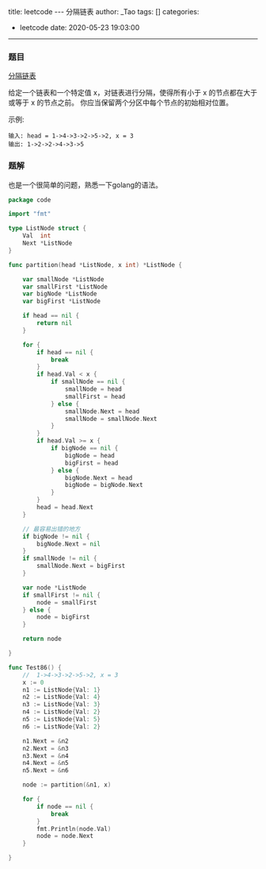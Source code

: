 title: leetcode ---  分隔链表
author: _Tao
tags: []
categories:
  - leetcode
date: 2020-05-23 19:03:00
---
### 题目
[分隔链表](https://leetcode-cn.com/problems/partition-list/submissions/)
<br/>

给定一个链表和一个特定值 x，对链表进行分隔，使得所有小于 x 的节点都在大于或等于 x 的节点之前。
你应当保留两个分区中每个节点的初始相对位置。

示例:
```
输入: head = 1->4->3->2->5->2, x = 3
输出: 1->2->2->4->3->5
```

<!-- more -->

### 题解

也是一个很简单的问题，熟悉一下golang的语法。
```go
package code

import "fmt"

type ListNode struct {
	Val  int
	Next *ListNode
}

func partition(head *ListNode, x int) *ListNode {

	var smallNode *ListNode
	var smallFirst *ListNode
	var bigNode *ListNode
	var bigFirst *ListNode

	if head == nil {
		return nil
	}

	for {
		if head == nil {
			break
		}
		if head.Val < x {
			if smallNode == nil {
				smallNode = head
				smallFirst = head
			} else {
				smallNode.Next = head
				smallNode = smallNode.Next
			}
		}
		if head.Val >= x {
			if bigNode == nil {
				bigNode = head
				bigFirst = head
			} else {
				bigNode.Next = head
				bigNode = bigNode.Next
			}
		}
		head = head.Next
	}

    // 最容易出错的地方
	if bigNode != nil {
		bigNode.Next = nil
	}
	if smallNode != nil {
		smallNode.Next = bigFirst
	}

	var node *ListNode
	if smallFirst != nil {
		node = smallFirst
	} else {
		node = bigFirst
	}

	return node

}

func Test86() {
	//	1->4->3->2->5->2, x = 3
	x := 0
	n1 := ListNode{Val: 1}
	n2 := ListNode{Val: 4}
	n3 := ListNode{Val: 3}
	n4 := ListNode{Val: 2}
	n5 := ListNode{Val: 5}
	n6 := ListNode{Val: 2}

	n1.Next = &n2
	n2.Next = &n3
	n3.Next = &n4
	n4.Next = &n5
	n5.Next = &n6

	node := partition(&n1, x)

	for {
		if node == nil {
			break
		}
		fmt.Println(node.Val)
		node = node.Next
	}

}

```
